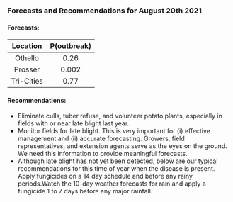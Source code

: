 ###  Forecasts and Recommendations for August 20th 2021
#### Forecasts:

| Location | P(outbreak) |
| :---: | :---: |
| Othello | 0.26 |
| Prosser | 0.002 |
| Tri-Cities | 0.77 |

#### Recommendations:

* Eliminate culls, tuber refuse, and volunteer potato plants, especially in fields with or near late blight last year.
* Monitor fields for late blight. This is very important for (i) effective management and (ii) accurate forecasting. Growers, field representatives, and extension agents serve as the eyes on the ground. We need this information to provide meaningful forecasts.
* Although late blight has not yet been detected, below are our typical recommendations for this time of year when the disease is present. Apply fungicides on a 14 day schedule and before any rainy periods.Watch the 10-day weather forecasts for rain and apply a fungicide 1 to 7 days before any major rainfall.
